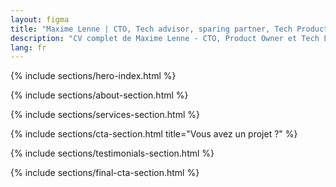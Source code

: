 ```yaml
---
layout: figma
title: "Maxime Lenne | CTO, Tech advisor, sparing partner, Tech Product Leader, Product Builder"
description: "CV complet de Maxime Lenne - CTO, Product Owner et Tech Lead avec plus de 10 ans d'expérience dans le développement et la direction technique."
lang: fr
---
```


{% include sections/hero-index.html %}

{% include sections/about-section.html %}

{% include sections/services-section.html %}

{% include sections/cta-section.html title="Vous avez un projet ?" %}

{% include sections/testimonials-section.html %}

{% include sections/final-cta-section.html %}